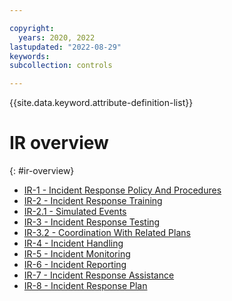 ```yaml
---

copyright:
  years: 2020, 2022
lastupdated: "2022-08-29"
keywords: 
subcollection: controls

---
```




{{site.data.keyword.attribute-definition-list}}

# IR overview
{: #ir-overview}

- [IR-1 - Incident Response Policy And Procedures](/docs/controls?topic=controls-ir-1)
- [IR-2 - Incident Response Training](/docs/controls?topic=controls-ir-2)
- [IR-2.1 - Simulated Events](/docs/controls?topic=controls-ir-2.1)
- [IR-3 - Incident Response Testing](/docs/controls?topic=controls-ir-3)
- [IR-3.2 - Coordination With Related Plans](/docs/controls?topic=controls-ir-3.2)
- [IR-4 - Incident Handling](/docs/controls?topic=controls-ir-4)
- [IR-5 - Incident Monitoring](/docs/controls?topic=controls-ir-5)
- [IR-6 - Incident Reporting](/docs/controls?topic=controls-ir-6)
- [IR-7 - Incident Response Assistance](/docs/controls?topic=controls-ir-7)
- [IR-8 - Incident Response Plan](/docs/controls?topic=controls-ir-8)



